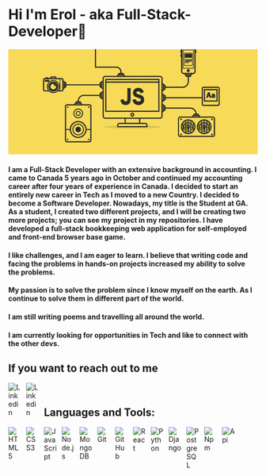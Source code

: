 # Hi I'm Erol - aka Full-Stack-Developer👋

<img src="images/js_engine.png">

<h4>I am a Full-Stack Developer with an extensive background in accounting. I came to Canada 5 years ago in October and continued my accounting career after four years of experience in Canada. I decided to start an entirely new career in Tech as I moved to a new Country. I decided to become a Software Developer. Nowadays, my title is the Student at GA. As a student, I created two different projects, and I will be creating two more projects; you can see my project in my repositories. I have developed a full-stack bookkeeping web application for self-employed and front-end browser base game.</h4>

<h4>I like challenges, and I am eager to learn. I believe that writing code and facing the problems in hands-on projects increased my ability to solve the problems.</h4>

<h4>My passion is to solve the problem since I know myself on the earth. As I continue to solve them in different part of the world.</h4>

<h4>I am still writing poems and travelling all around the world.</h4>

<h4>I am currently looking for opportunities in Tech and like to connect with the other devs.</h4> 

## If you want to reach out to me

[<img align="left" alt="Linkedin" width="26px" src="https://img.icons8.com/color/48/undefined/linkedin-circled--v1.png" style="padding-right:10px;"/>][linkedin]
[<img align="left" alt="Linkedin" width="26px" src="https://img.icons8.com/fluency/48/undefined/twitter.png" style="padding-right:10px;"/>][twitter]


<br> 

## Languages and Tools:

<img align="left" alt="HTML5" width="26px" src="https://cdn.jsdelivr.net/gh/devicons/devicon/icons/html5/html5-original.svg" style="padding-right:10px;" /> 
<img align="left" alt="CSS3" width="26px" src="https://cdn.jsdelivr.net/gh/devicons/devicon/icons/css3/css3-original.svg" style="padding-right:10px;" /> 
<img align="left" alt="JavaScript" width="26px" src="https://cdn.jsdelivr.net/gh/devicons/devicon/icons/javascript/javascript-original.svg" style="padding-right:10px;" /> 
<img align="left" alt="Node.js" width="26px" src="https://cdn.jsdelivr.net/gh/devicons/devicon/icons/nodejs/nodejs-original.svg" style="padding-right:10px;" /> 
<img align="left" alt="MongoDB" width="26px" src="https://cdn.jsdelivr.net/gh/devicons/devicon/icons/mongodb/mongodb-original.svg" style="padding-right:10px;" /> 
<img align="left" alt="Git" width="26px" src="https://cdn.jsdelivr.net/gh/devicons/devicon/icons/git/git-original.svg" style="padding-right:10px;" /> 
<img align="left" alt="GitHub" width="26px" src="https://user-images.githubusercontent.com/3369400/139448065-39a229ba-4b06-434b-bc67-616e2ed80c8f.png" style="padding-right:10px;" /> 
<img align="left" alt="React" width="26px" src="https://cdn.jsdelivr.net/gh/devicons/devicon/icons/react/react-original.svg" style="padding-right:10px;"/> 
<img align="left" alt="Python" width="26px" src="https://img.icons8.com/color/48/undefined/python--v1.png" style="padding-right:10px;"/>
<img align="left" alt="Django" width="26px"  src="https://img.icons8.com/ios-filled/50/undefined/django.png" style="padding-right:10px;"/>
<img align="left" alt="PostgreSQL" width="26px"  src="https://img.icons8.com/color/48/undefined/postgreesql.png" style="padding-right:10px;"/>
<img align="left" alt="Npm" width="26px" src="https://img.icons8.com/color/48/undefined/npm.png" style="padding-right:10px;"/>
<img align="left" alt="Api" width="26px" src="https://img.icons8.com/external-phatplus-lineal-color-phatplus/64/undefined/external-api-cloud-security-phatplus-lineal-color-phatplus.png"style="padding-right:10px;"/>


[linkedin]: https://www.linkedin.com/in/erolterbiyeli/
[twitter]: [https://twitter.com/Terbiyelierol]
